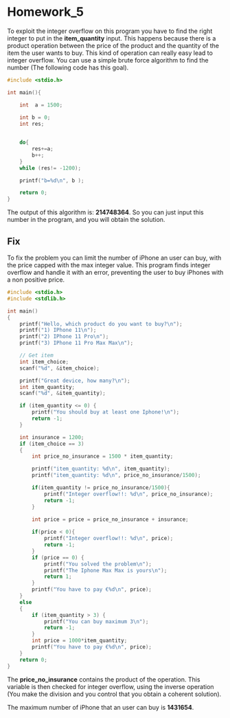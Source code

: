 # Homework_5

To exploit the integer overflow on this program you have to find the right integer to put in the **item_quantity** input. This happens because there is a product operation between the price of the product and the quantity of the item the user wants to buy. This kind of operation can really easy lead to integer overflow.
You can use a simple brute force algorithm to find the number (The following code has this goal).

``` c
#include <stdio.h>

int main(){

    int  a = 1500;
    
    int b = 0;
    int res;


    do{
        res+=a;
        b++;
    }
    while (res!= -1200);

    printf("b=%d\n", b );

    return 0;
}

```

The output of this algorithm is: **214748364**. So you can just input this number in the program, and you will obtain the solution. 

## Fix

To fix the problem you can limit the number of iPhone an user can buy, with the price capped with the max integer value. This program finds integer overflow and handle it with an error, preventing the user to buy iPhones with a non positive price.

``` c
#include <stdio.h>
#include <stdlib.h>

int main()
{
	printf("Hello, which product do you want to buy?\n");
	printf("1) IPhone 11\n");
	printf("2) IPhone 11 Pro\n");
	printf("3) IPhone 11 Pro Max Max\n");

	// Get item
	int item_choice;
	scanf("%d", &item_choice);

	printf("Great device, how many?\n");
	int item_quantity;
	scanf("%d", &item_quantity);

	if (item_quantity <= 0) {
		printf("You should buy at least one Iphone!\n");
		return -1;
	}

	int insurance = 1200;
	if (item_choice == 3)
	{
		int price_no_insurance = 1500 * item_quantity;

		printf("item_quantity: %d\n", item_quantity);
		printf("item_quantity: %d\n", price_no_insurance/1500);

		if(item_quantity != price_no_insurance/1500){
			printf("Integer overflow!!: %d\n", price_no_insurance);
			return -1;
		}
		
		int price = price = price_no_insurance + insurance;

		if(price < 0){
			printf("Integer overflow!!: %d\n", price);
			return -1;
		}
		if (price == 0) {
			printf("You solved the problem\n");
			printf("The Iphone Max Max is yours\n");
			return 1;
		}
		printf("You have to pay €%d\n", price);
	}
	else
	{
		if (item_quantity > 3) {
			printf("You can buy maximum 3\n");
			return -1;
		}
		int price = 1000*item_quantity;
		printf("You have to pay €%d\n", price);
	}
	return 0;
}


```

The **price_no_insurance** contains the product of the operation. This variable is then checked for integer overflow, using the inverse operation (You make the division and you control that you obtain a coherent solution).

The maximum number of iPhone that an user can buy is **1431654**.





